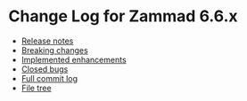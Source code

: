 # Change Log for Zammad 6.6.x

- [Release notes](https://zammad.com/en/releases/6-6-x)
- [Breaking changes](BREAKING_CHANGES.md#66)
- [Implemented enhancements](https://github.com/zammad/zammad/issues?q=is%3Aclosed+milestone%3A6.6+(-type%3ABug+AND+-label%3Abug))
- [Closed bugs](https://github.com/zammad/zammad/issues?q=is%3Aclosed+milestone%3A6.6+(type%3ABug+OR+label%3Abug))
- [Full commit log](https://github.com/zammad/zammad/compare/6.4.1...6.6.x)
- [File tree](https://github.com/zammad/zammad/tree/6.6.x)
